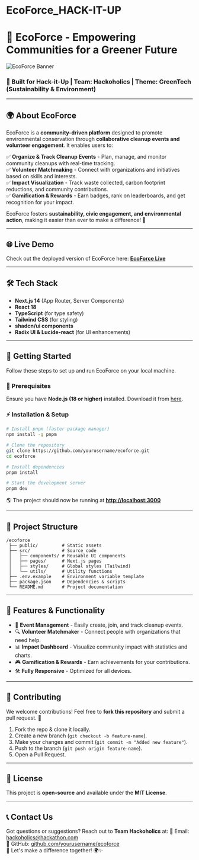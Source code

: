 # EcoForce_HACK-IT-UP
# 🌱 EcoForce - Empowering Communities for a Greener Future

![EcoForce Banner](https://your-image-url.com)

### 🚀 Built for **Hack-it-Up** | Team: **Hackoholics** | Theme: **GreenTech (Sustainability & Environment)**

---

## 🌍 About EcoForce
EcoForce is a **community-driven platform** designed to promote environmental conservation through **collaborative cleanup events and volunteer engagement**. It enables users to:

✅ **Organize & Track Cleanup Events** - Plan, manage, and monitor community cleanups with real-time tracking.  
✅ **Volunteer Matchmaking** - Connect with organizations and initiatives based on skills and interests.  
✅ **Impact Visualization** - Track waste collected, carbon footprint reductions, and community contributions.  
✅ **Gamification & Rewards** - Earn badges, rank on leaderboards, and get recognition for your impact.  

EcoForce fosters **sustainability, civic engagement, and environmental action**, making it easier than ever to make a difference! 🌿

---

## 🌐 Live Demo
Check out the deployed version of EcoForce here: **[EcoForce Live](https://eco-force-hack-it-up-94w8-git-main-rishabh1057ds-projects.vercel.app)**

---

## 🛠️ Tech Stack
- **Next.js 14** (App Router, Server Components)
- **React 18**
- **TypeScript** (for type safety)
- **Tailwind CSS** (for styling)
- **shadcn/ui components**
- **Radix UI & Lucide-react** (for UI enhancements)

---

## 🚀 Getting Started
Follow these steps to set up and run EcoForce on your local machine.

### 📌 Prerequisites
Ensure you have **Node.js (18 or higher)** installed. Download it from [here](https://nodejs.org/).

### ⚡ Installation & Setup
```sh
# Install pnpm (faster package manager)
npm install -g pnpm

# Clone the repository
git clone https://github.com/yourusername/ecoforce.git
cd ecoforce

# Install dependencies
pnpm install

# Start the development server
pnpm dev
```
🌎 The project should now be running at **[http://localhost:3000](http://localhost:3000)**

---

## 📂 Project Structure
```
/ecoforce
 ├── public/         # Static assets
 ├── src/            # Source code
 │   ├── components/ # Reusable UI components
 │   ├── pages/      # Next.js pages
 │   ├── styles/     # Global styles (Tailwind)
 │   └── utils/      # Utility functions
 ├── .env.example    # Environment variable template
 ├── package.json    # Dependencies & scripts
 └── README.md       # Project documentation
```

---

## 🌟 Features & Functionality
- 📍 **Event Management** - Easily create, join, and track cleanup events.
- 🔍 **Volunteer Matchmaker** - Connect people with organizations that need help.
- 📊 **Impact Dashboard** - Visualize community impact with statistics and charts.
- 🎮 **Gamification & Rewards** - Earn achievements for your contributions.
- 🛠 **Fully Responsive** - Optimized for all devices.

---

## 🌿 Contributing
We welcome contributions! Feel free to **fork this repository** and submit a pull request. 💚

1. Fork the repo & clone it locally.
2. Create a new branch (`git checkout -b feature-name`).
3. Make your changes and commit (`git commit -m "Added new feature"`).
4. Push to the branch (`git push origin feature-name`).
5. Open a Pull Request.

---

## 📜 License
This project is **open-source** and available under the **MIT License**.

---

## 📞 Contact Us
Got questions or suggestions? Reach out to **Team Hackoholics** at:
📧 Email: hackoholics@hackathon.com  
🔗 GitHub: [github.com/yourusername/ecoforce](https://github.com/yourusername/ecoforce)  
🌿 Let's make a difference together! 🌍✨
